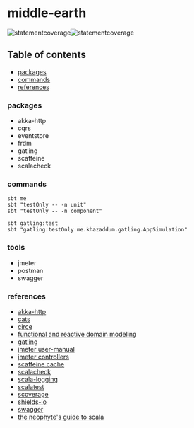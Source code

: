 # middle-earth

![statementcoverage](https://img.shields.io/badge/statement%20coverage-100.00%25-brightgreen.svg)![statementcoverage](https://img.shields.io/badge/branch%20coverage-100.00%25-brightgreen.svg)

## Table of contents

* [packages](#packages)
* [commands](#commands)
* [references](#references)

### packages

- akka-http
- cqrs
- eventstore
- frdm
- gatling
- scaffeine
- scalacheck 

### commands

```
sbt me
sbt "testOnly -- -n unit"
sbt "testOnly -- -n component"

sbt gatling:test
sbt "gatling:testOnly me.khazaddum.gatling.AppSimulation"
```

### tools

- jmeter
- postman
- swagger

### references

- [akka-http](https://doc.akka.io/docs/akka-http/current/server-side/low-level-api.html)
- [cats](https://typelevel.org/cats/)
- [circe](https://circe.github.io/circe/)
- [functional and reactive domain modeling](https://github.com/debasishg/frdomain)
- [gatling](https://gatling.io/docs/current/extensions/sbt_plugin/)
- [jmeter user-manual](https://jmeter.apache.org/usermanual/index.html)
- [jmeter controllers](https://www.guru99.com/controllers-in-jmeter.html)
- [scaffeine cache](https://github.com/blemale/scaffeine)
- [scalacheck](https://github.com/typelevel/scalacheck/blob/master/doc/UserGuide.md)
- [scala-logging](https://github.com/lightbend/scala-logging)
- [scalatest](https://www.scalatest.org/user_guide)
- [scoverage](https://github.com/scoverage/sbt-scoverage)
- [shields-io](https://shields.io/category/coverage)
- [swagger](https://editor.swagger.io/)
- [the neophyte's guide to scala](https://danielwestheide.com/blog/the-neophytes-guide-to-scala-part-8-welcome-to-the-future/)
